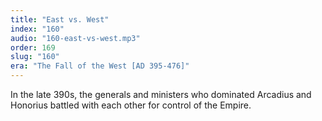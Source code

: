 ```yaml
---
title: "East vs. West"
index: "160"
audio: "160-east-vs-west.mp3"
order: 169
slug: "160"
era: "The Fall of the West [AD 395-476]"
---
```


<div>

In the late 390s, the generals and ministers who dominated Arcadius and Honorius battled with each other for control of the Empire. 

</div>


